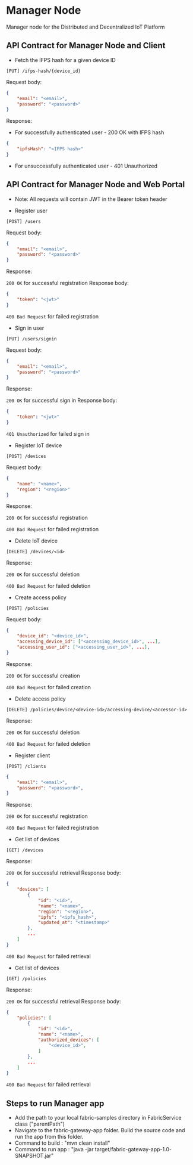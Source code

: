 # Manager Node
Manager node for the Distributed and Decentralized IoT Platform

## API Contract for Manager Node and Client

- Fetch the IFPS hash for a given device ID

`[PUT] /ifps-hash/{device_id}`

Request body:
```json
{
    "email": "<email>",
    "password": "<password>"
}
```

Response:
- For successfully authenticated user - 200 OK with IFPS hash
```json
{
    "ipfsHash": "<IFPS hash>"
}
```

- For unsuccessfully authenticated user - 401 Unauthorized

## API Contract for Manager Node and Web Portal

- Note: All requests will contain JWT in the Bearer token header

- Register user

`[POST] /users`

Request body:
```json
{
    "email": "<email>",
    "password": "<password>"
}
```

Response:

`200 OK` for successful registration
Response body:
```json
{
    "token": "<jwt>"
}
```

`400 Bad Request` for failed registration

- Sign in user

`[PUT] /users/signin`

Request body:
```json
{
    "email": "<email>",
    "password": "<password>"
}
```

Response:

`200 OK` for successful sign in
Response body:
```json
{
    "token": "<jwt>"
}
```

`401 Unauthorized` for failed sign in

- Register IoT device

`[POST] /devices`

Request body:
```json
{
    "name": "<name>",
    "region": "<region>"
}
```

Response:

`200 OK` for successful registration

`400 Bad Request` for failed registration

- Delete IoT device

`[DELETE] /devices/<id>`

Response:

`200 OK` for successful deletion

`400 Bad Request` for failed deletion

- Create access policy

`[POST] /policies`

Request body:
```json
{
    "device_id": "<device_id>",
    "accessing_device_id": ["<accessing_device_id>", ...],
    "accessing_user_id": ["<accessing_user_id>", ...],
}
```

Response:

`200 OK` for successful creation

`400 Bad Request` for failed creation

- Delete access policy

`[DELETE] /policies/device/<device-id>/accessing-device/<accessor-id>`

Response:

`200 OK` for successful deletion

`400 Bad Request` for failed deletion

- Register client

`[POST] /clients`
```json
{
    "email": "<email>",
    "password": "<password>",
}
```

Response:

`200 OK` for successful registration

`400 Bad Request` for failed registration

- Get list of devices

`[GET] /devices`

Response:
    
`200 OK` for successful retrieval
Response body:
```json
{
    "devices": [
        {
            "id": "<id>",
            "name": "<name>",
            "region": "<region>",
            "ipfs": "<ipfs_hash>",
            "updated_at": "<timestamp>"
        },
        ...
    ]
}
```

`400 Bad Request` for failed retrieval

- Get list of devices

`[GET] /policies`

Response:
    
`200 OK` for successful retrieval
Response body:
```json
{
    "policies": [
        {
            "id": "<id>",
            "name": "<name>",
            "authorized_devices": [
                "<device_id>",
            ]
        },
        ...
    ]
}
```

`400 Bad Request` for failed retrieval

## Steps to run Manager app

- Add the path to your local fabric-samples directory in FabricService class ("parentPath")
- Navigate to the fabric-gateway-app folder. Build the source code and run the app from this folder.
- Command to build : "mvn clean install"
- Command to run app : "java -jar target/fabric-gateway-app-1.0-SNAPSHOT.jar"
